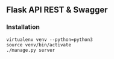 ## Flask API REST & Swagger

### Installation

```
virtualenv venv --python=python3
source venv/bin/activate
./manage.py server
```
